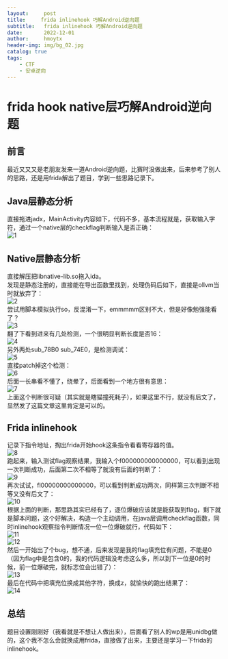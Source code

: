 ```yaml
---
layout:     post
title:     frida inlinehook 巧解Android逆向题
subtitle:   frida inlinehook 巧解Android逆向题
date:       2022-12-01
author:     hmoytx
header-img: img/bg_02.jpg
catalog: true
tags:
    - CTF
    - 安卓逆向
---
```

#  frida hook native层巧解Android逆向题

## 前言
最近又又又是老朋友发来一道Android逆向题，比赛时没做出来，后来参考了别人的思路，还是用frida解出了题目，学到一些思路记录下。  

## Java层静态分析
直接拖进jadx，MainActivity内容如下，代码不多，基本流程就是，获取输入字符，通过一个native层的checkflag判断输入是否正确：       
![1](/img/221201_javacode.png)   


## Native层静态分析
直接解压把libnative-lib.so拖入ida。    
发现是静态注册的，直接能在导出函数里找到，处理伪码后如下，直接是ollvm当时就放弃了：   
![2](/img/221201_ollvm.png)   
尝试用脚本模拟执行so，反混淆一下，emmmmm区别不大，但是好像勉强能看了？  
![3](/img/221201_deollvm.png)   
翻了下看到进来有几处检测，一个很明显判断长度是否16：  
![4](/img/221201_check.png)   
另外两处sub_78B0 sub_74E0，是检测调试：  
![5](/img/221201_antidebug1.png)  
直接patch掉这个检测：  
![6](/img/221201_antidebug.png)   
后面一长串看不懂了，绕晕了，后面看到一个地方很有意思：   
![7](/img/221201_cmp1.png)   
上面这个判断很可疑（其实就是瞎猫撞死耗子），如果这里不行，就没有后文了，显然发了这篇文章这里肯定是可以的。   


## Frida inlinehook 
记录下指令地址，掏出frida开始hook这条指令看看寄存器的值。   
![8](/img/221201_inlinehook.png)   
跑起来，输入测试flag观察结果，我输入个f000000000000000，可以看到出现一次判断成功，后面第二次不相等了就没有后面的判断了：   
![9](/img/221201_hookprint.png)      
再次试试，fl00000000000000，可以看到判断成功两次，同样第三次判断不相等又没有后文了：   
![10](/img/221201_hook1.png)      
根据上面的判断，那思路其实已经有了，逐位爆破应该就是能获取到flag，剩下就是脚本问题，这个好解决，构造一个主动调用，在java层调用checkflag函数，同时inlinehook观察指令判断情况一位一位爆破就行，代码如下：    
![11](/img/221201_code1.png)     
![12](/img/221201_code2.png)   
然后一开始出了个bug，想不通，后来发现是我的flag填充位有问题，不能是0（因为flag中是包含0的，我的代码逻辑没考虑这么多，所以到下一位是0的时候，前一位爆破完，就标志位会出错了）：   
![13](/img/221201_bug.png)     
最后在代码中把填充位换成其他字符，换成z，就愉快的跑出结果了：  
![14](/img/221201_flag.png)    



## 总结
题目设置刚刚好（我看就是不想让人做出来），后面看了别人的wp是用unidbg做的，这个我不怎么会就换成用frida，直接做了出来，主要还是学习一下frida的inlinehook。  

